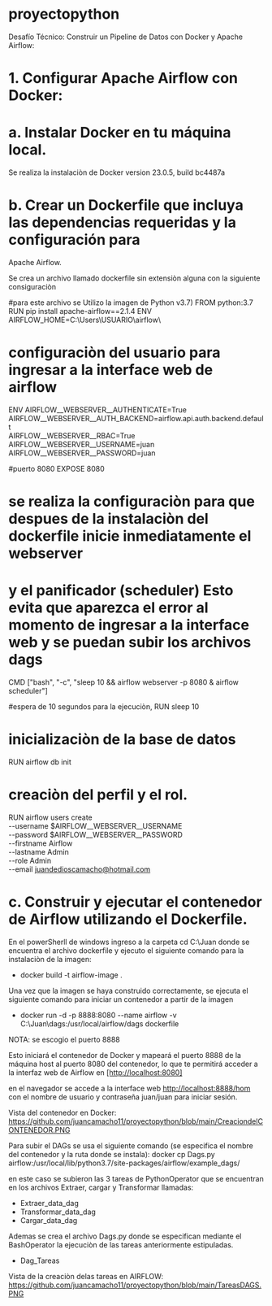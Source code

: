 # proyectopython

Desafío Técnico: Construir un Pipeline de Datos con Docker y Apache Airflow:

# 1. Configurar Apache Airflow con Docker:
# a. Instalar Docker en tu máquina local.
Se realiza la instalaciòn de Docker version 23.0.5, build bc4487a

# b. Crear un Dockerfile que incluya las dependencias requeridas y la configuración para
Apache Airflow.

Se crea un archivo llamado dockerfile sin extensiòn alguna con la siguiente consiguraciòn


#para este archivo se Utilizo la imagen  de Python v3.7)
FROM python:3.7
RUN pip install apache-airflow==2.1.4 
ENV AIRFLOW_HOME=C:\Users\USUARIO\airflow\

# configuraciòn del usuario para ingresar a la interface web de airflow
ENV AIRFLOW__WEBSERVER__AUTHENTICATE=True \
    AIRFLOW__WEBSERVER__AUTH_BACKEND=airflow.api.auth.backend.default \
    AIRFLOW__WEBSERVER__RBAC=True \
    AIRFLOW__WEBSERVER__USERNAME=juan \
    AIRFLOW__WEBSERVER__PASSWORD=juan


#puerto 8080
EXPOSE 8080

# se realiza la configuraciòn para que despues de la instalaciòn del dockerfile inicie inmediatamente el webserver
# y el panificador (scheduler) Esto evita que aparezca el error al momento de ingresar a la interface web y se puedan subir los archivos dags
CMD ["bash", "-c", "sleep 10 && airflow webserver -p 8080 & airflow scheduler"]


#espera de 10 segundos para la ejecuciòn, 
RUN sleep 10

# inicializaciòn de la base de datos
RUN airflow db init

# creaciòn del perfil y el rol.
RUN airflow users create \
    --username $AIRFLOW__WEBSERVER__USERNAME \
    --password $AIRFLOW__WEBSERVER__PASSWORD \
    --firstname Airflow \
    --lastname Admin \
    --role Admin \
    --email juandedioscamacho@hotmail.com


# c. Construir y ejecutar el contenedor de Airflow utilizando el Dockerfile.

En el powerSherll de windows ingreso a la carpeta cd C:\Juan donde  se encuentra el archivo dockerfile
y ejecuto el siguiente comando para la instalaciòn de la imagen:

- docker build -t airflow-image .

Una vez que la imagen se haya construido correctamente, se ejecuta el siguiente comando para iniciar un contenedor a partir de la imagen

-  docker run -d -p 8888:8080 --name airflow -v C:\Juan\dags:/usr/local/airflow/dags dockerfile 

NOTA: se escogio el puerto 8888

Esto iniciará el contenedor de Docker y mapeará el puerto 8888 de la máquina host al puerto 8080 del contenedor,
lo que te permitirá acceder a la interfaz web de Airflow en [[http://localhost:8080]](http://localhost:8888/home)

en el navegador se accede a la interface web [http://localhost:8888/hom](http://localhost:8888/home) con el nombre de usuario y contraseña
juan/juan para iniciar sesión. 

Vista del contenedor en Docker: https://github.com/juancamacho11/proyectopython/blob/main/CreaciondelCONTENEDOR.PNG

Para subir el DAGs se usa el siguiente comando (se especifica el nombre del contenedor y la ruta donde se instala):
docker cp Dags.py airflow:/usr/local/lib/python3.7/site-packages/airflow/example_dags/

en este caso se subieron las 3 tareas de PythonOperator que se encuentran en los archivos Extraer, cargar y Transformar llamadas:
-	Extraer_data_dag
-	Transformar_data_dag
- Cargar_data_dag

Ademas se crea el archivo Dags.py donde se especifican mediante el BashOperator la ejecuciòn de las tareas anteriormente estipuladas.
- Dag_Tareas

Vista de la creaciòn delas tareas en AIRFLOW: https://github.com/juancamacho11/proyectopython/blob/main/TareasDAGS.PNG
